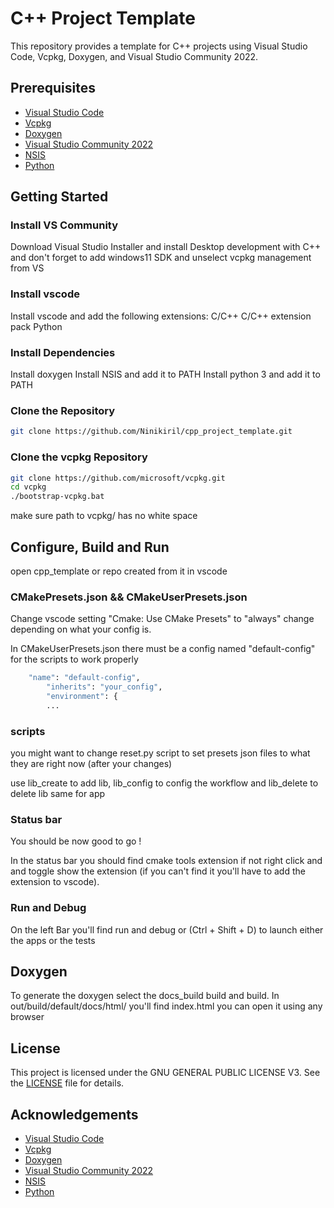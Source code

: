 # C++ Project Template

This repository provides a template for C++ projects using Visual Studio Code, Vcpkg, Doxygen, and Visual Studio Community 2022.

## Prerequisites

- [Visual Studio Code](https://code.visualstudio.com/)
- [Vcpkg](https://github.com/microsoft/vcpkg)
- [Doxygen](http://www.doxygen.nl/)
- [Visual Studio Community 2022](https://visualstudio.microsoft.com/vs/community/)
- [NSIS](https://nsis.sourceforge.io/Download)
- [Python](https://www.python.org/)

## Getting Started

### Install VS Community

Download Visual Studio Installer and install Desktop development with C++ and don't forget to add windows11 SDK and unselect vcpkg management from VS

### Install vscode

Install vscode and add the following extensions:
    C/C++
    C/C++ extension pack
    Python

### Install Dependencies

Install doxygen
Install NSIS and add it to PATH
Install python 3 and add it to PATH

### Clone the Repository

```sh
git clone https://github.com/Ninikiril/cpp_project_template.git
```

### Clone the vcpkg Repository

```sh
git clone https://github.com/microsoft/vcpkg.git
cd vcpkg
./bootstrap-vcpkg.bat
```
make sure path to vcpkg/ has no white space

## Configure, Build and Run

open cpp_template or repo created from it in vscode

### CMakePresets.json && CMakeUserPresets.json
Change vscode setting "Cmake: Use CMake Presets" to "always"
change depending on what your config is.

In CMakeUserPresets.json there must be a config named "default-config" for the scripts to work properly

```sh
    "name": "default-config",
        "inherits": "your_config",
        "environment": {
        ...
```

### scripts

you might want to change reset.py script to set presets json files to what they are right now (after your changes)

use lib_create to add lib, lib_config to config the workflow and lib_delete to delete lib
same for app

### Status bar

You should be now good to go !

In the status bar you should find cmake tools extension if not right click and and toggle show the extension (if you can't find it you'll have to add the extension to vscode).

### Run and Debug

On the left Bar you'll find run and debug or (Ctrl + Shift + D) to launch either the apps or the tests

## Doxygen

To generate the doxygen select the docs_build build and build. In out/build/default/docs/html/ you'll find index.html you can open it using any browser

## License

This project is licensed under the GNU GENERAL PUBLIC LICENSE V3. See the [LICENSE](LICENSE) file for details.

## Acknowledgements

- [Visual Studio Code](https://code.visualstudio.com/)
- [Vcpkg](https://github.com/microsoft/vcpkg)
- [Doxygen](http://www.doxygen.nl/)
- [Visual Studio Community 2022](https://visualstudio.microsoft.com/vs/community/)
- [NSIS](https://nsis.sourceforge.io/Download)
- [Python](https://www.python.org/)